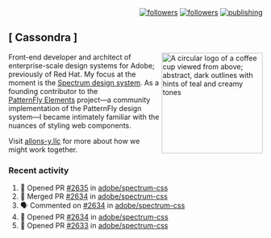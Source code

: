 <p align="right"><a rel="me" href="https://front-end.social/@castastrophe">
    <img alt="followers" title="Follow me on Mastodon" src="https://img.shields.io/mastodon/follow/109297102751309835?domain=https%3A%2F%2Ffront-end.social&label=Follow&logo=mastodon&logoColor=white&style=for-the-badge&labelColor=008080&color=006969"/></a>
  <a href="https://codepen.io/castastrophe/">
    <img alt="followers" title="Follow me on CodePen" src="https://img.shields.io/badge/23-1?color=640464&labelColor=7c007c&style=for-the-badge&logo=codepen&label=Follow"/></a>
<a href="https://castastrophe.medium.com/">
    <img alt="publishing" title="View articles on Medium" src="https://img.shields.io/badge/107-1?color=666&labelColor=444&label=subscribe&logo=medium&logoColor=white&style=for-the-badge"/></a>
</p>

## [&nbsp;Cassondra&nbsp;]

<img align="right" src="https://github-production-user-asset-6210df.s3.amazonaws.com/1840295/253016758-ba468774-1cd3-42c2-8f43-947b5eeb5edf.png" height="200" alt="A circular logo of a coffee cup viewed from above; abstract, dark outlines with hints of teal and creamy tones">

Front-end developer and architect of enterprise-scale design systems for Adobe; previously of Red Hat. My focus at the moment is the [Spectrum design system](https://github.com/adobe/spectrum-css). As a founding contributor to the [PatternFly&nbsp;Elements](https://github.com/patternfly/patternfly-elements) project&mdash;a community implementation of the PatternFly design system&mdash;I became intimately familiar with the nuances of styling web components.

Visit [allons-y.llc](http://allons-y.llc/) for more about how we might work together.

### Recent activity

<!--START_SECTION:activity-->
1. 💪 Opened PR [#2635](https://github.com/adobe/spectrum-css/pull/2635) in [adobe/spectrum-css](https://github.com/adobe/spectrum-css)
2. 🎉 Merged PR [#2634](https://github.com/adobe/spectrum-css/pull/2634) in [adobe/spectrum-css](https://github.com/adobe/spectrum-css)
3. 🗣 Commented on [#2634](https://github.com/adobe/spectrum-css/pull/2634#issuecomment-2030396622) in [adobe/spectrum-css](https://github.com/adobe/spectrum-css)
4. 💪 Opened PR [#2634](https://github.com/adobe/spectrum-css/pull/2634) in [adobe/spectrum-css](https://github.com/adobe/spectrum-css)
5. 💪 Opened PR [#2633](https://github.com/adobe/spectrum-css/pull/2633) in [adobe/spectrum-css](https://github.com/adobe/spectrum-css)
<!--END_SECTION:activity-->
